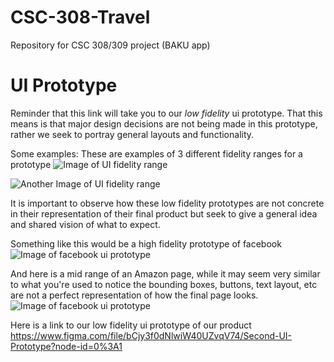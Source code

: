 # CSC-308-Travel
Repository for CSC 308/309 project (BAKU app)



# UI Prototype

Reminder that this link will take you to our *low fidelity* ui prototype. 
That this means is that major design decisions are not being made in this prototype, rather we seek to portray general layouts and functionality.

Some examples:
These are examples of 3 different fidelity ranges for a prototype
![Image of UI fidelity range](https://mentormate.com/wp-content/uploads/2018/05/all-wireframes-1030x585.jpg)

![Another Image of UI fidelity range](https://file.mockplus.com/image/2019/10/51cb8a9a-ddd3-4cac-8fb8-d9f5db887c30.jpg
)

It is important to observe how these low fidelity prototypes are not concrete in their representation of their final product but seek to give a general idea and shared vision of what to expect.

Something like this would be a high fidelity prototype of facebook 
![Image of facebook ui prototype](https://files.fluxes.com/wp-content/uploads/2017/08/Free-Facebook-Mobile-Feed-Profile-Mockups.jpg)

And here is a mid range of an Amazon page, while it may seem very similar to what you're used to notice the bounding boxes, buttons, text layout, etc are not a perfect representation of how the final page looks.
![Image of facebook ui prototype](https://i.pinimg.com/originals/5d/b0/87/5db0878f77fc9c44dc5b0aee3c532d17.jpg)



Here is a link to our low fidelity ui prototype of our product
https://www.figma.com/file/bCjy3f0dNlwiW40UZvqV74/Second-UI-Prototype?node-id=0%3A1
